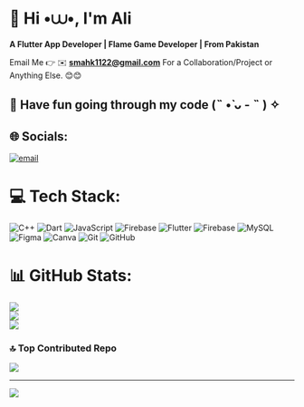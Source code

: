 # 💫 Hi •⩊•, I'm Ali
**A Flutter App Developer | Flame Game Developer | From Pakistan**

Email Me 👉 ✉️ **smahk1122@gmail.com** For a Collaboration/Project or Anything Else. 😊😊

## 🔗 Have fun going through my code (˵ •̀ ᴗ - ˵ ) ✧

## 🌐 Socials:
[![email](https://img.shields.io/badge/Email-D14836?logo=gmail&logoColor=white)](mailto:smahk1122@gmail.com) 

# 💻 Tech Stack:
![C++](https://img.shields.io/badge/c++-%2300599C.svg?style=for-the-badge&logo=c%2B%2B&logoColor=white) ![Dart](https://img.shields.io/badge/dart-%230175C2.svg?style=for-the-badge&logo=dart&logoColor=white) ![JavaScript](https://img.shields.io/badge/javascript-%23323330.svg?style=for-the-badge&logo=javascript&logoColor=%23F7DF1E) ![Firebase](https://img.shields.io/badge/firebase-%23039BE5.svg?style=for-the-badge&logo=firebase) ![Flutter](https://img.shields.io/badge/Flutter-%2302569B.svg?style=for-the-badge&logo=Flutter&logoColor=white) ![Firebase](https://img.shields.io/badge/firebase-a08021?style=for-the-badge&logo=firebase&logoColor=ffcd34) ![MySQL](https://img.shields.io/badge/mysql-4479A1.svg?style=for-the-badge&logo=mysql&logoColor=white) ![Figma](https://img.shields.io/badge/figma-%23F24E1E.svg?style=for-the-badge&logo=figma&logoColor=white) ![Canva](https://img.shields.io/badge/Canva-%2300C4CC.svg?style=for-the-badge&logo=Canva&logoColor=white) ![Git](https://img.shields.io/badge/git-%23F05033.svg?style=for-the-badge&logo=git&logoColor=white) ![GitHub](https://img.shields.io/badge/github-%23121011.svg?style=for-the-badge&logo=github&logoColor=white)
# 📊 GitHub Stats:
![](https://github-readme-stats.vercel.app/api?username=smahk1&theme=dark&hide_border=false&include_all_commits=true&count_private=false)<br/>
![](https://nirzak-streak-stats.vercel.app/?user=smahk1&theme=dark&hide_border=false)<br/>
![](https://github-readme-stats.vercel.app/api/top-langs/?username=smahk1&theme=dark&hide_border=false&include_all_commits=true&count_private=false&layout=compact)

### 🔝 Top Contributed Repo
![](https://github-contributor-stats.vercel.app/api?username=smahk1&limit=5&theme=date_night&combine_all_yearly_contributions=true)

---
[![](https://visitcount.itsvg.in/api?id=smahk1&icon=7&color=4)](https://visitcount.itsvg.in)

<!-- Proudly created with GPRM ( https://gprm.itsvg.in ) -->

<!--
**smahk1/smahk1** is a ✨ _special_ ✨ repository because its `README.md` (this file) appears on your GitHub profile.

Here are some ideas to get you started:

- 🔭 I’m currently working on ...
- 🌱 I’m currently learning ...
- 👯 I’m looking to collaborate on ...
- 🤔 I’m looking for help with ...
- 💬 Ask me about ...
- 📫 How to reach me: ...
- 😄 Pronouns: ...
- ⚡ Fun fact: ...
-->
